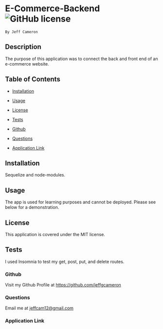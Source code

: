 # E-Commerce-Backend ![GitHub license](https://img.shields.io/badge/license-MIT-blue.svg)
    By Jeff Cameron

## Description
The purpose of this application was to connect the back and front end of an e-commerce website.

## Table of Contents

* [Installation](#installation)


* [Usage](#usage)


* [License](#license)


* [Tests](#test)


* [Github](#github)


* [Questions](#questions)


* [Application Link](#application-link)

## Installation
Sequelize and node-modules.

## Usage
The app is used for learning purposes and cannot be deployed. Please see below for a demonstration.

## License
This application is covered under the MIT license.

## Tests
I used Insomnia to test my get, post, put, and delete routes.

### Github
Visit my Github Profile at https://github.com/jeffgcameron

### Questions 
Email me at jeffcam12@gmail.com

### Application Link

